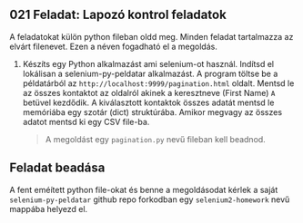 ## 021 Feladat: Lapozó kontrol feladatok

A feladatokat külön python fileban oldd meg. Minden feladat tartalmazza az elvárt filenevet. Ezen a néven fogadható el a megoldás.

1)  Készíts egy Python alkalmazást ami selenium-ot használ. Indítsd el lokálisan a selenium-py-peldatar alkalmazást. A program töltse be a példatárból az `http://localhost:9999/pagination.html` oldalt. Mentsd le az összes kontaktot az oldalról akinek a keresztneve (First Name) `A` betüvel kezdődik. A kiválasztott kontaktok összes adatát mentsd le memóriába egy szotár (dict) struktúrába. Amikor megvagy az összes adatot mentsd ki egy CSV file-ba.
    > A megoldást egy `pagination.py` nevű fileban kell beadnod.

## Feladat beadása
A fent eméített python file-okat és benne a megoldásodat kérlek a saját `selenium-py-peldatar` github repo forkodban egy `selenium2-homework` nevű mappába helyezd el.
